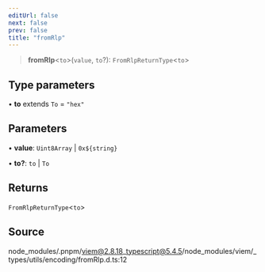 ```yaml
---
editUrl: false
next: false
prev: false
title: "fromRlp"
---
```


> **fromRlp**\<`to`\>(`value`, `to`?): `FromRlpReturnType`\<`to`\>

## Type parameters

• **to** extends `To` = `"hex"`

## Parameters

• **value**: `Uint8Array` \| ```0x${string}```

• **to?**: `to` \| `To`

## Returns

`FromRlpReturnType`\<`to`\>

## Source

node\_modules/.pnpm/viem@2.8.18\_typescript@5.4.5/node\_modules/viem/\_types/utils/encoding/fromRlp.d.ts:12
